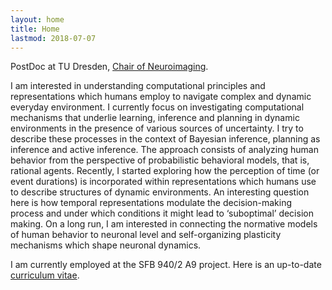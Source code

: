 ```yaml
---
layout: home
title: Home
lastmod: 2018-07-07
---
```

PostDoc at TU Dresden, [Chair of Neuroimaging](http://tu-dresden.de/die_tu_dresden/fakultaeten/fakultaet_mathematik_und_naturwissenschaften/fachrichtung_psychologie/i1/ni).

I am interested in understanding computational principles and representations which humans employ to navigate complex and dynamic everyday environment. I currently focus on investigating computational mechanisms that underlie learning, inference and planning in dynamic environments in the presence of various sources of uncertainty. I try to describe these processes in the context of Bayesian inference, planning as inference and active inference. The approach consists of analyzing human behavior from the perspective of probabilistic behavioral models, that is, rational agents. Recently, I started exploring how the perception of time (or event durations) is incorporated within representations which humans use to describe structures of dynamic environments. An interesting question here is how temporal representations modulate the decision-making process and under which conditions it might lead to ‘suboptimal’ decision making. On a long run, I am interested in connecting the normative models of human behavior to neuronal level and self-organizing plasticity mechanisms which shape neuronal dynamics.

I am currently employed at the SFB 940/2 A9 project. Here is an up-to-date [curriculum vitae](/files/resumeDM.pdf).
